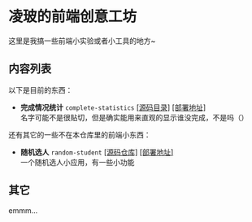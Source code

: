 # 凌玻的前端创意工坊

这里是我搞一些前端小实验或者小工具的地方~

## 内容列表

以下是目前的东西：

- **完成情况统计** `complete-statistics` [[源码目录]](./complete_statistics) [[部署地址]](https://lingbopro.github.io/random-student/complete_statistics/index.html)  
  名字可能不是很贴切，但是确实能用来直观的显示谁没完成，不是吗（）  

还有其它的一些不在本仓库里的前端小东西：

- **随机选人** `random-student` [[源码仓库]](https://github.com/lingbopro/random-student) [[部署地址]](https://lingbopro.github.io/random-student/)  
  一个随机选人小应用，有一些小功能  

## 其它

emmm...

